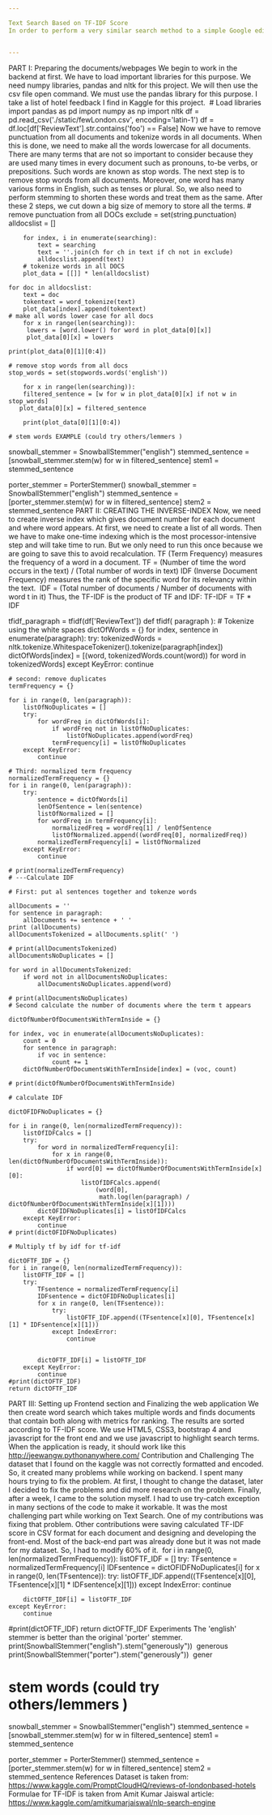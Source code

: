 ```yaml
---

Text Search Based on TF-IDF Score
In order to perform a very similar search method to a simple Google edition, the simplest way is to use the Bag of Words model to measure each word in the dataset. Therefore, when you enter a query, the application will return the documents with the largest total weight in the query terms. I will be using Python-Flask in this tutorial. You can flow with me together.


---
```


PART I: Preparing the documents/webpages
We begin to work in the backend at first. We have to load important libraries for this purpose. We need numpy libraries, pandas and nltk for this project. We will then use the csv file open command. We must use the pandas library for this purpose. I take a list of hotel feedback I find in Kaggle for this project. 
          # Load libraries
          import pandas as pd
          import numpy as np
          import nltk
          df = pd.read_csv('./static/fewLondon.csv', encoding='latin-1')
          df = df.loc[df['ReviewText'].str.contains('foo') == False]
Now we have to remove punctuation from all documents and tokenize words in all documents. When this is done, we need to make all the words lowercase for all documents. There are many terms that are not so important to consider because they are used many times in every document such as pronouns, to-be verbs, or prepositions. Such words are known as stop words. The next step is to remove stop words from all documents. Moreover, one word has many various forms in English, such as tenses or plural. So, we also need to perform stemming to shorten these words and treat them as the same. After these 2 steps, we cut down a big size of memory to store all the terms.
       # remove punctuation from all DOCs
        exclude = set(string.punctuation)
        alldocslist = []

        for index, i in enumerate(searching):
            text = searching
            text = ''.join(ch for ch in text if ch not in exclude)
            alldocslist.append(text)
        # tokenize words in all DOCS
        plot_data = [[]] * len(alldocslist)

    for doc in alldocslist:
        text = doc
        tokentext = word_tokenize(text)
        plot_data[index].append(tokentext)
    # make all words lower case for all docs
        for x in range(len(searching)):
         lowers = [word.lower() for word in plot_data[0][x]]
         plot_data[0][x] = lowers

    print(plot_data[0][1][0:4])

    # remove stop words from all docs
    stop_words = set(stopwords.words('english'))

        for x in range(len(searching)):
        filtered_sentence = [w for w in plot_data[0][x] if not w in stop_words]
       plot_data[0][x] = filtered_sentence

        print(plot_data[0][1][0:4])

    # stem words EXAMPLE (could try others/lemmers )

snowball_stemmer = SnowballStemmer("english")
stemmed_sentence = [snowball_stemmer.stem(w) for w in filtered_sentence]
stem1 = stemmed_sentence

porter_stemmer = PorterStemmer()
snowball_stemmer = SnowballStemmer("english")
stemmed_sentence = [porter_stemmer.stem(w) for w in filtered_sentence]
stem2 = stemmed_sentence
PART II: CREATING THE INVERSE-INDEX
Now, we need to create inverse index which gives document number for each document and where word appears. At first, we need to create a list of all words. Then we have to make one-time indexing which is the most processor-intensive step and will take time to run. But we only need to run this once because we are going to save this to avoid recalculation.
TF (Term Frequency) measures the frequency of a word in a document.
TF = (Number of time the word occurs in the text) / (Total number of words in text)
IDF (Inverse Document Frequency) measures the rank of the specific word for its relevancy within the text. 
IDF = (Total number of documents / Number of documents with word t in it)
Thus, the TF-IDF is the product of TF and IDF:
TF-IDF = TF * IDF


tfidf_paragraph = tfidf(df['ReviewText'])
def tfidf( paragraph ):
     # Tokenize using the white spaces
    dictOfWords = {}
    for index, sentence in enumerate(paragraph):
        try:
            tokenizedWords = nltk.tokenize.WhitespaceTokenizer().tokenize(paragraph[index])
            dictOfWords[index] = [(word, tokenizedWords.count(word)) for word in tokenizedWords]
        except KeyError:
            continue

    # second: remove duplicates
    termFrequency = {}

    for i in range(0, len(paragraph)):
        listOfNoDuplicates = []
        try:
            for wordFreq in dictOfWords[i]:
                if wordFreq not in listOfNoDuplicates:
                    listOfNoDuplicates.append(wordFreq)
                termFrequency[i] = listOfNoDuplicates
        except KeyError:
            continue

    # Third: normalized term frequency
    normalizedTermFrequency = {}
    for i in range(0, len(paragraph)):
        try:
            sentence = dictOfWords[i]
            lenOfSentence = len(sentence)
            listOfNormalized = []
            for wordFreq in termFrequency[i]:
                normalizedFreq = wordFreq[1] / lenOfSentence
                listOfNormalized.append((wordFreq[0], normalizedFreq))
            normalizedTermFrequency[i] = listOfNormalized
        except KeyError:
            continue

    # print(normalizedTermFrequency)
    # ---Calculate IDF

    # First: put al sentences together and tokenze words

    allDocuments = ''
    for sentence in paragraph:
        allDocuments += sentence + ' '
    print (allDocuments)
    allDocumentsTokenized = allDocuments.split(' ')

    # print(allDocumentsTokenized)
    allDocumentsNoDuplicates = []

    for word in allDocumentsTokenized:
        if word not in allDocumentsNoDuplicates:
            allDocumentsNoDuplicates.append(word)

    # print(allDocumentsNoDuplicates)
    # Second calculate the number of documents where the term t appears

    dictOfNumberOfDocumentsWithTermInside = {}

    for index, voc in enumerate(allDocumentsNoDuplicates):
        count = 0
        for sentence in paragraph:
            if voc in sentence:
                count += 1
        dictOfNumberOfDocumentsWithTermInside[index] = (voc, count)

    # print(dictOfNumberOfDocumentsWithTermInside)

    # calculate IDF

    dictOFIDFNoDuplicates = {}

    for i in range(0, len(normalizedTermFrequency)):
        listOfIDFCalcs = []
        try:
            for word in normalizedTermFrequency[i]:
                for x in range(0, len(dictOfNumberOfDocumentsWithTermInside)):
                    if word[0] == dictOfNumberOfDocumentsWithTermInside[x][0]:
                        listOfIDFCalcs.append(
                            (word[0],
                             math.log(len(paragraph) / dictOfNumberOfDocumentsWithTermInside[x][1])))
            dictOFIDFNoDuplicates[i] = listOfIDFCalcs
        except KeyError:
            continue
    # print(dictOFIDFNoDuplicates)

    # Multiply tf by idf for tf-idf

    dictOFTF_IDF = {}
    for i in range(0, len(normalizedTermFrequency)):
        listOFTF_IDF = []
        try:
            TFsentence = normalizedTermFrequency[i]
            IDFsentence = dictOFIDFNoDuplicates[i]
            for x in range(0, len(TFsentence)):
                try:
                    listOFTF_IDF.append((TFsentence[x][0], TFsentence[x][1] * IDFsentence[x][1]))
                except IndexError:
                    continue


            dictOFTF_IDF[i] = listOFTF_IDF
        except KeyError:
            continue
    #print(dictOFTF_IDF)
    return dictOFTF_IDF
PART III: Setting up Frontend section and Finalizing the web application
We then create word search which takes multiple words and finds documents that contain both along with metrics for ranking. The results are sorted according to TF-IDF score. We use HTML5, CSS3, bootstrap 4 and javascript for the front end and we use javascript to highlight search terms. When the application is ready, it should work like this http://jeewangw.pythonanywhere.com/
Contribution and Challenging
The dataset that I found on the kaggle was not correctly formatted and encoded. So, it created many problems while working on backend. I spent many hours trying to fix the problem. At first, I thought to change the dataset, later I decided to fix the problems and did more research on the problem. Finally, after a week, I came to the solution myself. I had to use try-catch exception in many sections of the code to make it workable. It was the most challenging part while working on Text Search. One of my contributions was fixing that problem. Other contributions were saving calculated TF-IDF score in CSV format for each document and designing and developing the front-end. Most of the back-end part was already done but it was not made for my dataset. So, I had to modify 60% of it. 
for i in range(0, len(normalizedTermFrequency)):
    listOFTF_IDF = []
    try:
        TFsentence = normalizedTermFrequency[i]
        IDFsentence = dictOFIDFNoDuplicates[i]
        for x in range(0, len(TFsentence)):
            try:
                listOFTF_IDF.append((TFsentence[x][0], TFsentence[x][1] * IDFsentence[x][1]))
            except IndexError:
                continue


        dictOFTF_IDF[i] = listOFTF_IDF
    except KeyError:
        continue
#print(dictOFTF_IDF)
return dictOFTF_IDF
Experiments
The 'english' stemmer is better than the original 'porter' stemmer.
print(SnowballStemmer("english").stem("generously"))
 generous
print(SnowballStemmer("porter").stem("generously")) 
gener
# stem words (could try others/lemmers )

snowball_stemmer = SnowballStemmer("english")
stemmed_sentence = [snowball_stemmer.stem(w) for w in filtered_sentence]
stem1 = stemmed_sentence

porter_stemmer = PorterStemmer()
stemmed_sentence = [porter_stemmer.stem(w) for w in filtered_sentence]
stem2 = stemmed_sentence
References
Dataset is taken from: https://www.kaggle.com/PromptCloudHQ/reviews-of-londonbased-hotels
Formulae for TF-IDF is taken from Amit Kumar Jaiswal article: https://www.kaggle.com/amitkumarjaiswal/nlp-search-engine
